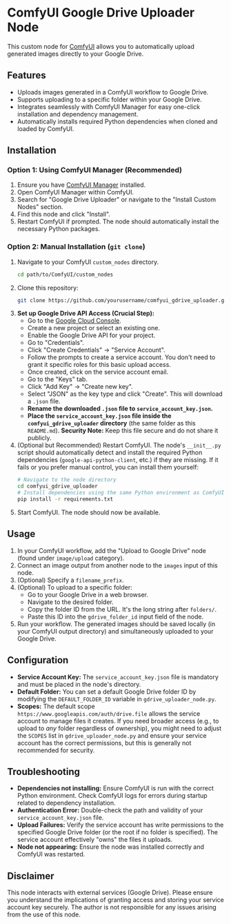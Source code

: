 # ComfyUI Google Drive Uploader Node

This custom node for [ComfyUI](https://github.com/comfyanonymous/ComfyUI) allows you to automatically upload generated images directly to your Google Drive.

## Features

*   Uploads images generated in a ComfyUI workflow to Google Drive.
*   Supports uploading to a specific folder within your Google Drive.
*   Integrates seamlessly with ComfyUI Manager for easy one-click installation and dependency management.
*   Automatically installs required Python dependencies when cloned and loaded by ComfyUI.

## Installation

### Option 1: Using ComfyUI Manager (Recommended)

1.  Ensure you have [ComfyUI Manager](https://github.com/ltdrdata/ComfyUI-Manager) installed.
2.  Open ComfyUI Manager within ComfyUI.
3.  Search for "Google Drive Uploader" or navigate to the "Install Custom Nodes" section.
4.  Find this node and click "Install".
5.  Restart ComfyUI if prompted. The node should automatically install the necessary Python packages.

### Option 2: Manual Installation (`git clone`)

1.  Navigate to your ComfyUI `custom_nodes` directory.
    ```bash
    cd path/to/ComfyUI/custom_nodes
    ```
2.  Clone this repository:
    ```bash
    git clone https://github.com/yourusername/comfyui_gdrive_uploader.git
    ```
3.  **Set up Google Drive API Access (Crucial Step):**
    *   Go to the [Google Cloud Console](https://console.cloud.google.com/).
    *   Create a new project or select an existing one.
    *   Enable the Google Drive API for your project.
    *   Go to "Credentials".
    *   Click "Create Credentials" -> "Service Account".
    *   Follow the prompts to create a service account. You don't need to grant it specific roles for this basic upload access.
    *   Once created, click on the service account email.
    *   Go to the "Keys" tab.
    *   Click "Add Key" -> "Create new key".
    *   Select "JSON" as the key type and click "Create". This will download a `.json` file.
    *   **Rename the downloaded `.json` file to `service_account_key.json`.**
    *   **Place the `service_account_key.json` file inside the `comfyui_gdrive_uploader` directory** (the same folder as this `README.md`).
        **Security Note:** Keep this file secure and do not share it publicly.
4.  (Optional but Recommended) Restart ComfyUI. The node's `__init__.py` script should automatically detect and install the required Python dependencies (`google-api-python-client`, etc.) if they are missing. If it fails or you prefer manual control, you can install them yourself:
    ```bash
    # Navigate to the node directory
    cd comfyui_gdrive_uploader
    # Install dependencies using the same Python environment as ComfyUI
    pip install -r requirements.txt
    ```
5.  Start ComfyUI. The node should now be available.

## Usage

1.  In your ComfyUI workflow, add the "Upload to Google Drive" node (found under `image/upload` category).
2.  Connect an image output from another node to the `images` input of this node.
3.  (Optional) Specify a `filename_prefix`.
4.  (Optional) To upload to a specific folder:
    *   Go to your Google Drive in a web browser.
    *   Navigate to the desired folder.
    *   Copy the folder ID from the URL. It's the long string after `folders/`.
    *   Paste this ID into the `gdrive_folder_id` input field of the node.
5.  Run your workflow. The generated images should be saved locally (in your ComfyUI output directory) and simultaneously uploaded to your Google Drive.

## Configuration

*   **Service Account Key:** The `service_account_key.json` file is mandatory and must be placed in the node's directory.
*   **Default Folder:** You can set a default Google Drive folder ID by modifying the `DEFAULT_FOLDER_ID` variable in `gdrive_uploader_node.py`.
*   **Scopes:** The default scope `https://www.googleapis.com/auth/drive.file` allows the service account to manage files it creates. If you need broader access (e.g., to upload to *any* folder regardless of ownership), you might need to adjust the `SCOPES` list in `gdrive_uploader_node.py` and ensure your service account has the correct permissions, but this is generally not recommended for security.

## Troubleshooting

*   **Dependencies not installing:** Ensure ComfyUI is run with the correct Python environment. Check ComfyUI logs for errors during startup related to dependency installation.
*   **Authentication Error:** Double-check the path and validity of your `service_account_key.json` file.
*   **Upload Failures:** Verify the service account has write permissions to the specified Google Drive folder (or the root if no folder is specified). The service account effectively "owns" the files it uploads.
*   **Node not appearing:** Ensure the node was installed correctly and ComfyUI was restarted.

## Disclaimer

This node interacts with external services (Google Drive). Please ensure you understand the implications of granting access and storing your service account key securely. The author is not responsible for any issues arising from the use of this node.
